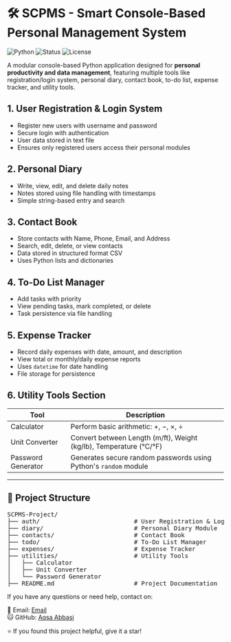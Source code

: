 # 🛠️ SCPMS - Smart Console-Based Personal Management System

![Python](https://img.shields.io/badge/Language-Python-blue.svg)
![Status](https://img.shields.io/badge/Status-Completed-brightgreen)
![License](https://img.shields.io/badge/License-MIT-yellow.svg)

A modular console-based Python application designed for **personal productivity and data management**, featuring multiple tools like registration/login system, personal diary, contact book, to-do list, expense tracker, and utility tools.


## 1. User Registration & Login System

-  Register new users with username and password
-  Secure login with authentication
-  User data stored in text file
-  Ensures only registered users access their personal modules


## 2. Personal Diary

- Write, view, edit, and delete daily notes
- Notes stored using file handling with timestamps
- Simple string-based entry and search



## 3. Contact Book

- Store contacts with Name, Phone, Email, and Address
- Search, edit, delete, or view contacts
- Data stored in structured format CSV
- Uses Python lists and dictionaries


## 4. To-Do List Manager

-  Add tasks with priority
-  View pending tasks, mark completed, or delete
-  Task persistence via file handling



## 5. Expense Tracker

-  Record daily expenses with date, amount, and description
-  View total or monthly/daily expense reports
-  Uses `datetime` for date handling
-  File storage for persistence



##  6. Utility Tools Section

| Tool                     | Description                                                                 |
|--------------------------|-----------------------------------------------------------------------------|
|  Calculator             | Perform basic arithmetic: +, −, ×, ÷                                        |
|  Unit Converter         | Convert between Length (m/ft), Weight (kg/lb), Temperature (°C/°F)         |
|  Password Generator     | Generates secure random passwords using Python's `random` module            |

---

## 📁 Project Structure
<pre>
SCPMS-Project/
├── auth/                          # User Registration & Login
├── diary/                         # Personal Diary Module
├── contacts/                      # Contact Book
├── todo/                          # To-Do List Manager
├── expenses/                      # Expense Tracker
├── utilities/                     # Utility Tools
│   ├── Calculator
│   ├── Unit Converter
│   └── Password Generator
├── README.md                      # Project Documentation
</pre>
             


If you have any questions or need help, contact on:

📧 Email: <a href="mailto:aqsaabbasi2690@example.com">Email</a><br>
🐱 GitHub: <a href="https://github.comAqsaabbasi2690/" target="_blank">Aqsa Abbasi</a>

⭐ If you found this project helpful, give it a star!


